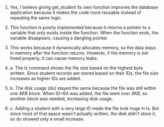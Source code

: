 1. Yes, I believe giving get_student its own function improves the database application because it makes the code more reusable instead of repeating the same logic.

2. This function is poorly implemented because it returns a pointer to a variable that only exists inside the function. When the function ends, the variable disappears, causing a dangling pointer.

3. This works because it dynamically allocates memory, so the data stays in memory after the function returns. However, if the memory is not freed properly, it can cause memory leaks.

4. a. The ls command shows the file size based on the highest byte written. Since student records are stored based on their IDs, the file size increases as higher IDs are added.

4. b. The disk usage (du) stayed the same because the file was still within one 4KB block. When ID=64 was added, the file went over 4KB, so another block was needed, increasing disk usage.

4. c. Adding a student with a very large ID made the file look huge in ls. But since most of that space wasn't actually written, the disk didn't store it, so du showed only a small increase.
